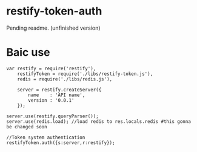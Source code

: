 restify-token-auth
==================

Pending readme. (unfinished version)


# Baic use

	var restify = require('restify'),
		restifyToken = require('./libs/restify-token.js'),
		redis = require('./libs/redis.js'),

		server = restify.createServer({
			name    : 'API name',
			version : '0.0.1'
		});

	server.use(restify.queryParser());
	server.use(redis.load); //load redis to res.locals.redis #this gonna be changed soon

	//Token system authentication
	restifyToken.auth({s:server,r:restify});